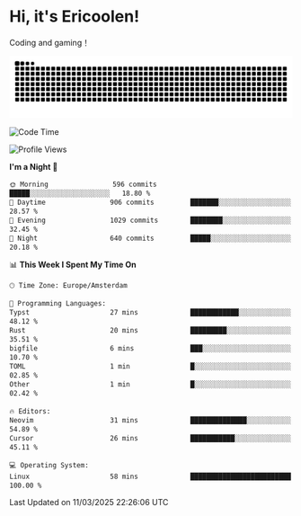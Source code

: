 # Hi, it's Ericoolen!
Coding and gaming！

<picture>
  <source media="(prefers-color-scheme: dark)" srcset="https://raw.githubusercontent.com/Eric-Song-Nop/Eric-Song-Nop/output/github-contribution-grid-snake-dark.svg">
  <source media="(prefers-color-scheme: light)" srcset="https://raw.githubusercontent.com/Eric-Song-Nop/Eric-Song-Nop/output/github-contribution-grid-snake.svg">
  <img alt="github contribution grid snake animation" src="https://raw.githubusercontent.com/Eric-Song-Nop/Eric-Song-Nop/output/github-contribution-grid-snake.svg">
</picture>

<!--START_SECTION:waka-->
![Code Time](http://img.shields.io/badge/Code%20Time-1%2C794%20hrs%2047%20mins-blue)

![Profile Views](http://img.shields.io/badge/Profile%20Views-0-blue)

**I'm a Night 🦉** 

```text
🌞 Morning                596 commits         █████░░░░░░░░░░░░░░░░░░░░   18.80 % 
🌆 Daytime                906 commits         ███████░░░░░░░░░░░░░░░░░░   28.57 % 
🌃 Evening                1029 commits        ████████░░░░░░░░░░░░░░░░░   32.45 % 
🌙 Night                  640 commits         █████░░░░░░░░░░░░░░░░░░░░   20.18 % 
```


📊 **This Week I Spent My Time On** 

```text
🕑︎ Time Zone: Europe/Amsterdam

💬 Programming Languages: 
Typst                    27 mins             ████████████░░░░░░░░░░░░░   48.12 % 
Rust                     20 mins             █████████░░░░░░░░░░░░░░░░   35.51 % 
bigfile                  6 mins              ███░░░░░░░░░░░░░░░░░░░░░░   10.70 % 
TOML                     1 min               █░░░░░░░░░░░░░░░░░░░░░░░░   02.85 % 
Other                    1 min               █░░░░░░░░░░░░░░░░░░░░░░░░   02.42 % 

🔥 Editors: 
Neovim                   31 mins             ██████████████░░░░░░░░░░░   54.89 % 
Cursor                   26 mins             ███████████░░░░░░░░░░░░░░   45.11 % 

💻 Operating System: 
Linux                    58 mins             █████████████████████████   100.00 % 
```


 Last Updated on 11/03/2025 22:26:06 UTC
<!--END_SECTION:waka-->
